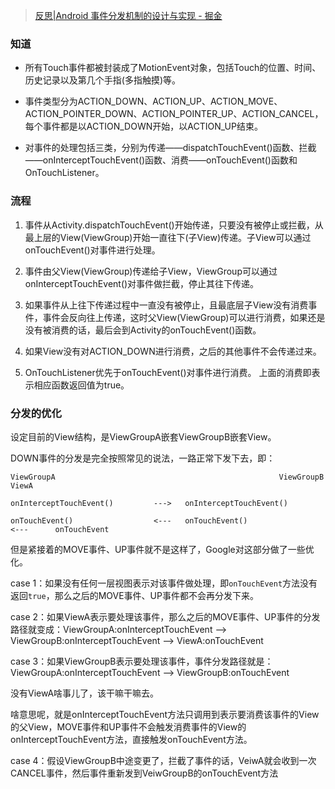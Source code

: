 > [反思|Android 事件分发机制的设计与实现 - 掘金](https://juejin.cn/post/6844903926446161927)

### 知道

* 所有Touch事件都被封装成了MotionEvent对象，包括Touch的位置、时间、历史记录以及第几个手指(多指触摸)等。

* 事件类型分为ACTION_DOWN、ACTION_UP、ACTION_MOVE、ACTION_POINTER_DOWN、ACTION_POINTER_UP、ACTION_CANCEL，每个事件都是以ACTION_DOWN开始，以ACTION_UP结束。

* 对事件的处理包括三类，分别为传递——dispatchTouchEvent()函数、拦截——onInterceptTouchEvent()函数、消费——onTouchEvent()函数和OnTouchListener。

### 流程

1. 事件从Activity.dispatchTouchEvent()开始传递，只要没有被停止或拦截，从最上层的View(ViewGroup)开始一直往下(子View)传递。子View可以通过onTouchEvent()对事件进行处理。

2. 事件由父View(ViewGroup)传递给子View，ViewGroup可以通过onInterceptTouchEvent()对事件做拦截，停止其往下传递。

3. 如果事件从上往下传递过程中一直没有被停止，且最底层子View没有消费事件，事件会反向往上传递，这时父View(ViewGroup)可以进行消费，如果还是没有被消费的话，最后会到Activity的onTouchEvent()函数。

4. 如果View没有对ACTION_DOWN进行消费，之后的其他事件不会传递过来。

5. OnTouchListener优先于onTouchEvent()对事件进行消费。 上面的消费即表示相应函数返回值为true。

### 分发的优化

设定目前的View结构，是ViewGroupA嵌套ViewGroupB嵌套View。

DOWN事件的分发是完全按照常见的说法，一路正常下发下去，即：

```
ViewGroupA													ViewGroupB													ViewA

onInterceptTouchEvent()			--->   onInterceptTouchEvent()

onTouchEvent()        			<---   onTouchEvent()      				<---      onTouchEvent
```

但是紧接着的MOVE事件、UP事件就不是这样了，Google对这部分做了一些优化。

case 1：如果没有任何一层视图表示对该事件做处理，即`onTouchEvent`方法没有返回`true`，那么之后的MOVE事件、UP事件都不会再分发下来。

case 2：如果ViewA表示要处理该事件，那么之后的MOVE事件、UP事件的分发路径就变成：ViewGroupA:onInterceptTouchEvent --> ViewGroupB:onInterceptTouchEvent --> ViewA:onTouchEvent

case 3：如果ViewGroupB表示要处理该事件，事件分发路径就是：ViewGroupA:onInterceptTouchEvent --> ViewGroupB:onTouchEvent

没有ViewA啥事儿了，该干嘛干嘛去。

啥意思呢，就是onInterceptTouchEvent方法只调用到表示要消费该事件的View的父View，MOVE事件和UP事件不会触发消费事件的View的onInterceptTouchEvent方法，直接触发onTouchEvent方法。

case 4：假设ViewGroupB中途变更了，拦截了事件的话，VeiwA就会收到一次CANCEL事件，然后事件重新发到VeiwGroupB的onTouchEvent方法
